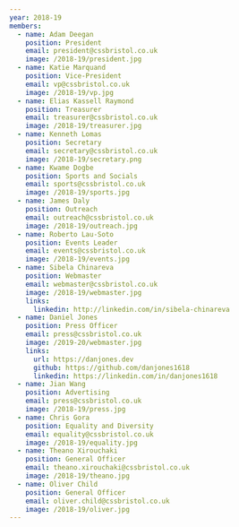 ```yaml
---
year: 2018-19
members:
  - name: Adam Deegan
    position: President
    email: president@cssbristol.co.uk
    image: /2018-19/president.jpg
  - name: Katie Marquand
    position: Vice-President
    email: vp@cssbristol.co.uk
    image: /2018-19/vp.jpg
  - name: Elias Kassell Raymond
    position: Treasurer
    email: treasurer@cssbristol.co.uk
    image: /2018-19/treasurer.jpg
  - name: Kenneth Lomas
    position: Secretary
    email: secretary@cssbristol.co.uk
    image: /2018-19/secretary.png
  - name: Kwame Dogbe
    position: Sports and Socials
    email: sports@cssbristol.co.uk
    image: /2018-19/sports.jpg
  - name: James Daly
    position: Outreach
    email: outreach@cssbristol.co.uk
    image: /2018-19/outreach.jpg
  - name: Roberto Lau-Soto
    position: Events Leader
    email: events@cssbristol.co.uk
    image: /2018-19/events.jpg
  - name: Sibela Chinareva
    position: Webmaster
    email: webmaster@cssbristol.co.uk
    image: /2018-19/webmaster.jpg
    links:
      linkedin: http://linkedin.com/in/sibela-chinareva
  - name: Daniel Jones
    position: Press Officer
    email: press@cssbristol.co.uk
    image: /2019-20/webmaster.jpg
    links:
      url: https://danjones.dev
      github: https://github.com/danjones1618
      linkedin: https://linkedin.com/in/danjones1618
  - name: Jian Wang
    position: Advertising
    email: press@cssbristol.co.uk
    image: /2018-19/press.jpg
  - name: Chris Gora
    position: Equality and Diversity
    email: equality@cssbristol.co.uk
    image: /2018-19/equality.jpg
  - name: Theano Xirouchaki
    position: General Officer
    email: theano.xirouchaki@cssbristol.co.uk
    image: /2018-19/theano.jpg
  - name: Oliver Child
    position: General Officer
    email: oliver.child@cssbristol.co.uk
    image: /2018-19/oliver.jpg
---
```

